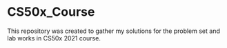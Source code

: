 # CS50x_Course
This repository was created to gather my solutions for the problem set and lab works in CS50x 2021 course.
